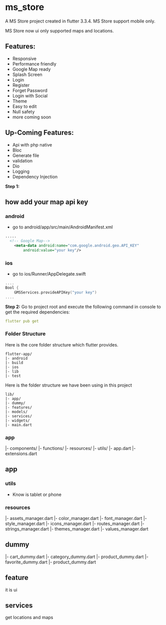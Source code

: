 # ms_store 

A MS Store project created in flutter 3.3.4. 
MS Store support mobile only.

MS Store now ui only supported maps and locations.

## Features:
- Responsive
- Performance friendly
-  Google Map ready
- Splash Screen
- Login
- Register
- Forget Password
- Login with Social
- Theme
- Easy to edit
- Null safety
- more coming soon

## Up-Coming Features:
- Api with php native
- Bloc 
- Generate file
- validation
- Dio
- Logging
- Dependency Injection 

**Step 1:**

## how add your map api key

### android

* go to android/app/src/main/AndroidManifest.xml
``` xml 
.....
  <!-- Google Map-->
    <meta-data android:name="com.google.android.geo.API_KEY"
        android:value="your key"/>
```

### ios

* go to ios/Runner/AppDelegate.swift

``` swift
....
Bool {
    GMSServices.provideAPIKey("your key")
....
```

**Step 2:**
Go to project root and execute the following command in console to get the required dependencies: 

```yaml
flutter pub get 
```

### Folder Structure
Here is the core folder structure which flutter provides.

```
flutter-app/
|- android
|- build
|- ios
|- lib
|- test
```


Here is the folder structure we have been using in this project

```
lib/
|- app/
|- dummy/
|- features/
|- models/
|- services/
|- widgets/
|- main.dart
```

### app
|- components/
|- functions/
|- resources/
|- utils/
|- app.dart
|- extensions.dart

## app 

### utils
- Know is tablet or phone

### resources
|- assets_manager.dart
|- color_manager.dart
|- font_manager.dart
|- style_manager.dart
|- icons_manager.dart
|- routes_manager.dart
|- strings_manager.dart
|- themes_manager.dart
|- values_manager.dart

## dummy

|- cart_dummy.dart
|- category_dummy.dart
|- product_dummy.dart
|- favorite_dummy.dart
|- product_dummy.dart

## feature
 it is ui

## services
get locations and maps

